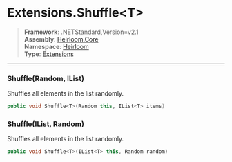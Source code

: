 # Extensions.Shuffle\<T>

> **Framework**: .NETStandard,Version=v2.1  
> **Assembly**: [Heirloom.Core][0]  
> **Namespace**: [Heirloom][0]  
> **Type**: [Extensions][1]  

--------------------------------------------------------------------------------

### Shuffle<T>(Random, IList<T>)

Shuffles all elements in the list randomly.

```cs
public void Shuffle<T>(Random this, IList<T> items)
```

### Shuffle<T>(IList<T>, Random)

Shuffles all elements in the list randomly.

```cs
public void Shuffle<T>(IList<T> this, Random random)
```

[0]: ..\Heirloom.Core.md
[1]: Heirloom.Extensions.md

